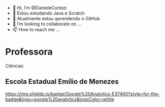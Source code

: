 - 👋 Hi, I’m @DanieleCortezi
- 👀 Estou estudando Java e Scratch
- 🌱 Atualmente estou aprendendo o GitHub
- 💞️ I’m looking to collaborate on ...
- 📫 How to reach me ...

<!---
DanieleCortezi/DanieleCortezi is a ✨ special ✨ repository because its `README.md` (this file) appears on your GitHub profile.
You can click the Preview link to take a look at your changes.
--->
# Professora 
Ciências
## Escola Estadual Emílio de Menezes

https://img.shields.io/badge/Google%20Analytics-E37400?style=for-the-badge&logo=google%20analytics&logoColor=white
